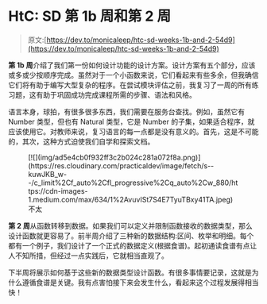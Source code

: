 # HtC: SD 第 1b 周和第 2 周

> 原文:[https://dev.to/monicaleep/htc-sd-weeks-1b-and-2-54d9](https://dev.to/monicaleep/htc-sd-weeks-1b-and-2-54d9)

**第 1b 周**介绍了我们第一份如何设计功能的设计方案。设计方案有五个部分，应该或多或少按顺序完成。虽然对于一个小函数来说，它们看起来有些多余，但我确信它们将有助于编写大型复杂的程序。在尝试模块评估之前，我复习了一周的所有练习题，这有助于巩固成功完成课程所需的步骤、语法和风格。

语言本身，球拍，有很多很多东西，我们需要在服务台查找。例如，虽然它有 Number 类型，但也有 Natural 类型，它是 Number 的子集，如果适合程序，就应该使用它。对教师来说，复习语言的每一点都是没有意义的。首先，这是不可能的，其次，这种方式迫使我们自学和探索文档。

<figure>[![](img/ad5e4cb0f932ff3c2b024c281a072f8a.png)](https://res.cloudinary.com/practicaldev/image/fetch/s--kuwJKB_w--/c_limit%2Cf_auto%2Cfl_progressive%2Cq_auto%2Cw_880/https://cdn-images-1.medium.com/max/634/1%2AvuvISt7S4E7TyuTBxy41TA.jpeg) 

<figcaption>不太</figcaption>

</figure>

**第 2 周**从函数转移到数据。如果我们可以定义并限制函数接收的数据类型，那么设计函数就更容易了。前半周介绍了三种新的数据结构:区间、枚举和明细。每个都有一个例子，我们设计了一个正式的数据定义(根据食谱)。起初通读食谱有点让人不知所措，但经过一点实践后，它就相当直观了。

下半周将展示如何基于这些新的数据类型设计函数。有很多事情要记录，这就是为什么遵循食谱是关键。我有点害怕接下来会发生什么，看起来这个过程发展得相当快！